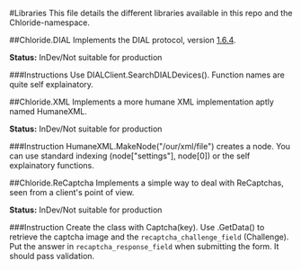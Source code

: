 #Libraries
This file details the different libraries available in this repo and the Chloride-namespace.

##Chloride.DIAL
Implements the DIAL protocol, version [1.6.4](http://www.dial-multiscreen.org/dial-protocol-specification/DIAL-2ndScreenProtocol-1.6.4.pdf?attredirects=0&d=1).

**Status:** InDev/Not suitable for production

###Instructions
Use DIALClient.SearchDIALDevices(). Function names are quite self explainatory.

##Chloride.XML
Implements a more humane XML implementation aptly named HumaneXML.

**Status:** InDev/Not suitable for production

###Instruction
HumaneXML.MakeNode("/our/xml/file") creates a node. You can use standard indexing (node["settings"], node[0])
or the self explainatory functions.

##Chloride.ReCaptcha
Implements a simple way to deal with ReCaptchas, seen from a client's point of view.

**Status:** InDev/Not suitable for production

###Instruction
Create the class with Captcha(key). Use .GetData() to retrieve the captcha image and the `recaptcha_challenge_field` (Challenge).
Put the answer in `recaptcha_response_field` when submitting the form. It should pass validation.